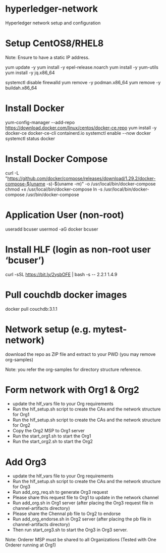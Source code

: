 # hyperledger-network
Hyperledger network setup and configuration

# Setup CentOS8/RHEL8

Note: Ensure to have a static IP address.

yum update -y
yum install -y epel-release.noarch
yum install -y yum-utils
yum install -y jq.x86_64

systemctl disable firewalld
yum remove -y podman.x86_64
yum remove -y buildah.x86_64

# Install Docker
yum-config-manager --add-repo https://download.docker.com/linux/centos/docker-ce.repo
yum install -y docker-ce docker-ce-cli containerd.io
systemctl enable --now docker
systemctl status docker

# Install Docker Compose 
curl -L "https://github.com/docker/compose/releases/download/1.29.2/docker-compose-$(uname -s)-$(uname -m)" -o /usr/local/bin/docker-compose
chmod +x /usr/local/bin/docker-compose
ln -s /usr/local/bin/docker-compose /usr/bin/docker-compose

# Application User (non-root)
useradd bcuser
usermod -aG docker bcuser

# Install HLF (login as non-root user ‘bcuser’)

curl -sSL https://bit.ly/2ysbOFE | bash -s -- 2.2.1 1.4.9

# Pull couchdb docker images
docker pull couchdb:3.1.1

# Network setup (e.g. mytest-network)
download the repo as ZIP file and extract to your PWD (you may remove org-samples)

Note: you refer the org-samples for directory structure reference.

# Form network with Org1 & Org2
- update the hlf_vars file to your Org requirements
- Run the hlf_setup.sh script to create the CAs and the network structure for Org1
- Run the hlf_setup.sh script to create the CAs and the network structure for Org2
- Copy the Org2 MSP to Org1 server 
- Run the start_org1.sh to start the Org1
- Run the start_org2.sh to start the Org2

# Add Org3
- update the hlf_vars file to your Org requirements
- Run the hlf_setup.sh script to create the CAs and the network structure for Org3
- Run add_org_req.sh to generate Org3 request
- Please share this request file to Org1 to update in the network channel
- Run add_org.sh in Org1 server (after placing the Org3 request file in channel-artifacts directory)
- Please share the Chennal pb file to Org2 to endorse
- Run add_org_endorse.sh in Org2 server (after placing the pb file in channel-artifacts directory)
- Then run start_org3.sh to start the Org3 in Org3 server.


Note: Orderer MSP must be shared to all Organizations (Tested with One Orderer running at Org1)

